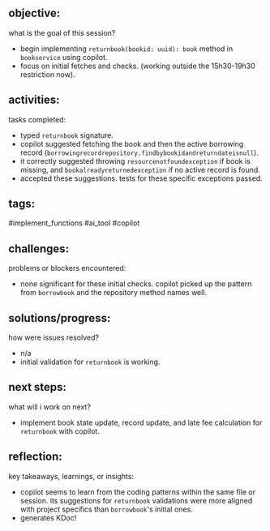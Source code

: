 ## objective:
what is the goal of this session?
- begin implementing `returnbook(bookid: uuid): book` method in `bookservice` using copilot.
- focus on initial fetches and checks. (working outside the 15h30-19h30 restriction now).

## activities:
tasks completed:
- typed `returnbook` signature.
- copilot suggested fetching the book and then the active borrowing record (`borrowingrecordrepository.findbybookidandreturndateisnull`).
- it correctly suggested throwing `resourcenotfoundexception` if book is missing, and `bookalreadyreturnedexception` if no active record is found.
- accepted these suggestions. tests for these specific exceptions passed.

## tags:
 #implement_functions #ai_tool #copilot

## challenges:
problems or blockers encountered: 
- none significant for these initial checks. copilot picked up the pattern from `borrowbook` and the repository method names well.

## solutions/progress:
how were issues resolved?
- n/a
- initial validation for `returnbook` is working.

## next steps:
what will i work on next?
- implement book state update, record update, and late fee calculation for `returnbook` with copilot.

## reflection:
key takeaways, learnings, or insights:
- copilot seems to learn from the coding patterns within the same file or session. its suggestions for `returnbook` validations were more aligned with project specifics than `borrowbook`'s initial ones.
- generates KDoc!
